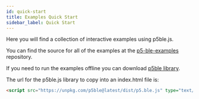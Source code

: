 ```yaml
---
id: quick-start
title: Examples Quick Start
sidebar_label: Quick Start
---
```


Here you will find a collection of interactive examples using p5ble.js.

You can find the source for all of the examples at the [p5-ble-examples](https://github.com/ITPNYU/p5-ble-examples) repository.

If you need to run the examples offline you can download [p5ble library](https://unpkg.com/p5ble@latest/dist/p5.ble.js).

The url for the p5ble.js library to copy into an index.html file is:

```html
<script src="https://unpkg.com/p5ble@latest/dist/p5.ble.js" type="text/javascript"></script>
```
